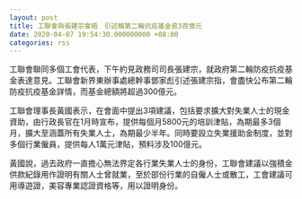 ```yaml
---
layout: post
title: 工聯會與張建宗會晤　引述稱第二輪抗疫基金逾3百億元
date: 2020-04-07 19:54:30.000000000 +08:00
categories: rss
---
```


工聯會聯同多個工會代表，下午約見政務司司長張建宗，就政府第二輪防疫抗疫基金表達意見。工聯會新界東辦事處總幹事鄧家彪引述張建宗指，會盡快公布第二輪防疫抗疫基金詳情，而基金總額將超過300億元。

工聯會理事長黃國表示，在會面中提出3項建議，包括要求擴大對失業人士的現金資助，由行政長官在1月時宣布，提供每個月5800元的培訓津貼，為期最多3個月，擴大至涵蓋所有失業人士，為期最少半年。同時要設立失業援助金制度，並對多個行業僱員，提供每人1萬元津貼，預料涉及100億元。

黃國說，過去政府一直擔心無法界定各行業失業人士的身份，工聯會建議以強積金供款紀錄用作證明有關人士曾就業，至於部份行業的自僱人士或散工，工會建議可用導遊證，美容專業認證資格等，用以證明身份。
